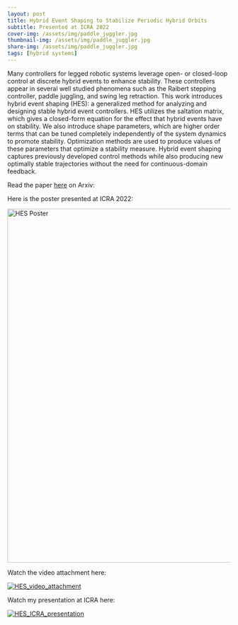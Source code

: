 ```yaml
---
layout: post
title: Hybrid Event Shaping to Stabilize Periodic Hybrid Orbits
subtitle: Presented at ICRA 2022
cover-img: /assets/img/paddle_juggler.jpg
thumbnail-img: /assets/img/paddle_juggler.jpg
share-img: /assets/img/paddle_juggler.jpg
tags: [hybrid systems]
---
```


Many controllers for legged robotic systems leverage open- or closed-loop control at discrete hybrid events to enhance stability. These controllers appear in several well studied phenomena such as the Raibert stepping controller, paddle juggling, and swing leg retraction. This work introduces
hybrid event shaping (HES): a generalized method for analyzing and designing stable hybrid event controllers. HES utilizes the
saltation matrix, which gives a closed-form equation for the effect that hybrid events have on stability. We also introduce shape parameters, which are higher order terms that can be tuned completely independently of the system dynamics to promote stability. Optimization methods are used to produce values of these parameters that optimize a stability measure. Hybrid event shaping captures previously developed control methods while also producing new optimally stable trajectories without the need for continuous-domain feedback.

Read the paper [here](https://arxiv.org/abs/2110.01123) on Arxiv:

Here is the poster presented at ICRA 2022:

<img src="/assets/img/hybrid_event_shaping_icra_2022.pdf" alt="HES Poster" width="800" class="center"/>

Watch the video attachment here:

[![HES_video_attachment](http://img.youtube.com/vi/EqIjG2cCX5w/0.jpg)](https://www.youtube.com/watch?v=EqIjG2cCX5w "Hybrid Event Shaping Video Attachment")

Watch my presentation at ICRA here:

[![HES_ICRA_presentation](https://img.youtube.com/vi/oLRKRzsb5uo/0.jpg)](https://www.youtube.com/watch?v=oLRKRzsb5uo "Hybrid Event Shaping ICRA Presentation")
